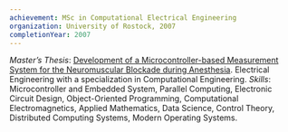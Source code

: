 ```yaml
---
achievement: MSc in Computational Electrical Engineering
organization: University of Rostock, 2007
completionYear: 2007
---
```


*Master’s Thesis*: [Development of a Microcontroller-based Measurement System for the Neuromuscular Blockade during Anesthesia](https://www.proquest.com/docview/2801854471). Electrical Engineering with a specialization in Computational Engineering. *Skills*: Microcontroller and Embedded System, Parallel Computing, Electronic Circuit Design, Object-Oriented Programming, Computational Electromagnetics, Applied Mathematics, Data Science, Control Theory, Distributed Computing Systems, Modern Operating Systems.
